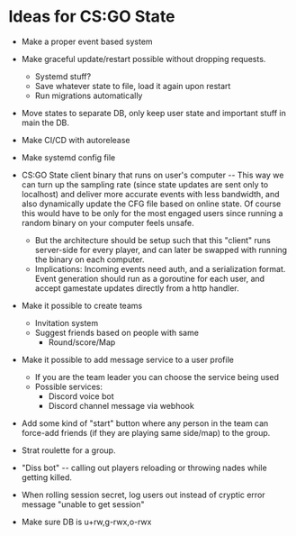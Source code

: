 # Ideas for CS:GO State

* Make a proper event based system

* Make graceful update/restart possible without dropping requests.
	* Systemd stuff?
	* Save whatever state to file, load it again upon restart
	* Run migrations automatically

* Move states to separate DB, only keep user state and important stuff in main
  the DB.

* Make CI/CD with autorelease

* Make systemd config file

* CS:GO State client binary that runs on user's computer -- This way we can
  turn up the sampling rate (since state updates are sent only to localhost)
  and deliver more accurate events with less bandwidth, and also dynamically
  update the CFG file based on online state. Of course this would have to be
  only for the most engaged users since running a random binary on your
  computer feels unsafe.
	* But the architecture should be setup such that this "client" runs
	  server-side for every player, and can later be swapped with running the
	  binary on each computer.
	* Implications: Incoming events need auth, and a serialization format.
	  Event generation should run as a goroutine for each user, and accept
	  gamestate updates directly from a http handler.

* Make it possible to create teams
	* Invitation system
	* Suggest friends based on people with same
		* Round/score/Map

* Make it possible to add message service to a user profile
	* If you are the team leader you can choose the service being used
	* Possible services:
		* Discord voice bot
		* Discord channel message via webhook

* Add some kind of "start" button where any person in the team can force-add
  friends (if they are playing same side/map) to the group.

* Strat roulette for a group.

* "Diss bot" -- calling out players reloading or throwing nades while getting
  killed.

* When rolling session secret, log users out instead of cryptic error message
  "unable to get session"
  
* Make sure DB is u+rw,g-rwx,o-rwx
